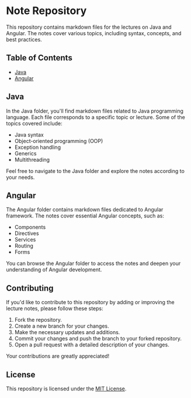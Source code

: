 # Note Repository

This repository contains markdown files for the lectures on Java and Angular. The notes cover various topics, including syntax, concepts, and best practices.

## Table of Contents

- [Java](#java)
- [Angular](#angular)

## Java

In the Java folder, you'll find markdown files related to Java programming language. Each file corresponds to a specific topic or lecture. Some of the topics covered include:

- Java syntax
- Object-oriented programming (OOP)
- Exception handling
- Generics
- Multithreading

Feel free to navigate to the Java folder and explore the notes according to your needs.

## Angular

The Angular folder contains markdown files dedicated to Angular framework. The notes cover essential Angular concepts, such as:

- Components
- Directives
- Services
- Routing
- Forms

You can browse the Angular folder to access the notes and deepen your understanding of Angular development.

## Contributing

If you'd like to contribute to this repository by adding or improving the lecture notes, please follow these steps:

1. Fork the repository.
2. Create a new branch for your changes.
3. Make the necessary updates and additions.
4. Commit your changes and push the branch to your forked repository.
5. Open a pull request with a detailed description of your changes.

Your contributions are greatly appreciated!

## License

This repository is licensed under the [MIT License](LICENSE).

